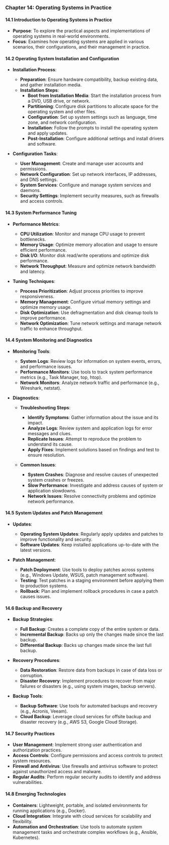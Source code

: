 ### Chapter 14: Operating Systems in Practice

#### 14.1 Introduction to Operating Systems in Practice
- **Purpose**: To explore the practical aspects and implementations of operating systems in real-world environments.
- **Focus**: Examines how operating systems are applied in various scenarios, their configurations, and their management in practice.

#### 14.2 Operating System Installation and Configuration
- **Installation Process**:
  - **Preparation**: Ensure hardware compatibility, backup existing data, and gather installation media.
  - **Installation Steps**:
    - **Boot from Installation Media**: Start the installation process from a DVD, USB drive, or network.
    - **Partitioning**: Configure disk partitions to allocate space for the operating system and other files.
    - **Configuration**: Set up system settings such as language, time zone, and network configuration.
    - **Installation**: Follow the prompts to install the operating system and apply updates.
    - **Post-Installation**: Configure additional settings and install drivers and software.

- **Configuration Tasks**:
  - **User Management**: Create and manage user accounts and permissions.
  - **Network Configuration**: Set up network interfaces, IP addresses, and DNS settings.
  - **System Services**: Configure and manage system services and daemons.
  - **Security Settings**: Implement security measures, such as firewalls and access controls.

#### 14.3 System Performance Tuning
- **Performance Metrics**:
  - **CPU Utilization**: Monitor and manage CPU usage to prevent bottlenecks.
  - **Memory Usage**: Optimize memory allocation and usage to ensure efficient performance.
  - **Disk I/O**: Monitor disk read/write operations and optimize disk performance.
  - **Network Throughput**: Measure and optimize network bandwidth and latency.

- **Tuning Techniques**:
  - **Process Prioritization**: Adjust process priorities to improve responsiveness.
  - **Memory Management**: Configure virtual memory settings and optimize memory usage.
  - **Disk Optimization**: Use defragmentation and disk cleanup tools to improve performance.
  - **Network Optimization**: Tune network settings and manage network traffic to enhance throughput.

#### 14.4 System Monitoring and Diagnostics
- **Monitoring Tools**:
  - **System Logs**: Review logs for information on system events, errors, and performance issues.
  - **Performance Monitors**: Use tools to track system performance metrics (e.g., Task Manager, top, htop).
  - **Network Monitors**: Analyze network traffic and performance (e.g., Wireshark, netstat).

- **Diagnostics**:
  - **Troubleshooting Steps**:
    - **Identify Symptoms**: Gather information about the issue and its impact.
    - **Analyze Logs**: Review system and application logs for error messages and clues.
    - **Replicate Issues**: Attempt to reproduce the problem to understand its cause.
    - **Apply Fixes**: Implement solutions based on findings and test to ensure resolution.

  - **Common Issues**:
    - **System Crashes**: Diagnose and resolve causes of unexpected system crashes or freezes.
    - **Slow Performance**: Investigate and address causes of system or application slowdowns.
    - **Network Issues**: Resolve connectivity problems and optimize network performance.

#### 14.5 System Updates and Patch Management
- **Updates**:
  - **Operating System Updates**: Regularly apply updates and patches to improve functionality and security.
  - **Software Updates**: Keep installed applications up-to-date with the latest versions.

- **Patch Management**:
  - **Patch Deployment**: Use tools to deploy patches across systems (e.g., Windows Update, WSUS, patch management software).
  - **Testing**: Test patches in a staging environment before applying them to production systems.
  - **Rollback**: Plan and implement rollback procedures in case a patch causes issues.

#### 14.6 Backup and Recovery
- **Backup Strategies**:
  - **Full Backup**: Creates a complete copy of the entire system or data.
  - **Incremental Backup**: Backs up only the changes made since the last backup.
  - **Differential Backup**: Backs up changes made since the last full backup.

- **Recovery Procedures**:
  - **Data Restoration**: Restore data from backups in case of data loss or corruption.
  - **Disaster Recovery**: Implement procedures to recover from major failures or disasters (e.g., using system images, backup servers).

- **Backup Tools**:
  - **Backup Software**: Use tools for automated backups and recovery (e.g., Acronis, Veeam).
  - **Cloud Backup**: Leverage cloud services for offsite backup and disaster recovery (e.g., AWS S3, Google Cloud Storage).

#### 14.7 Security Practices
- **User Management**: Implement strong user authentication and authorization practices.
- **Access Controls**: Configure permissions and access controls to protect system resources.
- **Firewall and Antivirus**: Use firewalls and antivirus software to protect against unauthorized access and malware.
- **Regular Audits**: Perform regular security audits to identify and address vulnerabilities.

#### 14.8 Emerging Technologies
- **Containers**: Lightweight, portable, and isolated environments for running applications (e.g., Docker).
- **Cloud Integration**: Integrate with cloud services for scalability and flexibility.
- **Automation and Orchestration**: Use tools to automate system management tasks and orchestrate complex workflows (e.g., Ansible, Kubernetes).
